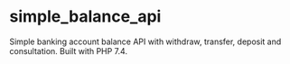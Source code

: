 # simple_balance_api
Simple banking account balance API with withdraw, transfer, deposit and consultation. Built with PHP 7.4.
